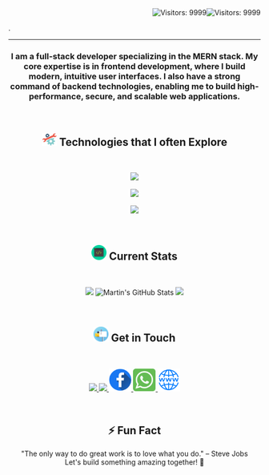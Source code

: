 <img align="right" src="https://visitor-badge.laobi.icu/badge?page_id=julkarzunayed.julkarzunayed" alt="Visitors: 9999" />
<div >
  <img  align="right" src="icons/Zunayed-github-banner.gif" alt="Visitors: 9999" />
</div>
<br/>
<P>.</P>

<hr/>


<h3 align="center">
  I am a full-stack developer specializing in the MERN stack. My core expertise is in frontend development, where I build modern, intuitive user interfaces. I also have a strong command of backend technologies, enabling me to build high-performance, secure, and scalable web applications.
</h3>

<br/>

<h2 align="center">
  <img width="30px" src="icons/tools.png" /> Technologies that I often Explore
</h2>

<br/>

<div>    
  <p align="center">
      <img src="https://skillicons.dev/icons?i=react,vite,nextjs,js,tailwind,html,css" />
  </p>
  <p align="center">
      <img src="https://skillicons.dev/icons?i=git,firebase,vercel,netlify,github" />
  </p>
   <p align="center">
      <img src="https://skillicons.dev/icons?i=nodejs,express,mongodb" />
  </p>
</div>

<br/>


<h2 align="center">
  <img width="30px" src="icons/coding.png" /> Current Stats
</h2>

<br/>

<p align="center">
  <img  src="https://github-readme-stats.vercel.app/api/top-langs/?username=julkarzunayed&theme=react&hide_border=false&border_color=00F0FF" />
  <img  src="https://github-readme-stats.vercel.app/api?username=julkarzunayed&show_icons=true&theme=react&hide_border=false&border_color=00F0FF&include_all_commits=true&rank_icon=github" alt="Martin's GitHub Stats" />
  <img width="60%" src="https://github-readme-streak-stats.herokuapp.com/?user=julkarzunayed&theme=react&hide_border=true&fire=FF1CF7&sideLabels=00F0FF&currStreakNum=FF1CF7&ring=FF1CF7&currStreakLabel=FF1CF7&sideNums=00F0FF" />
</p>


<br/>

<h2 align="center">
  <img width="30" alt="image" src="icons/postBox.png" /> Get in Touch
</h2>

<br/>

<p align="center">
  <a target="_blank" href="mailto:julkarnainzunayed@gmail.com">
    <img width="45" src="https://skillicons.dev/icons?i=gmail" />
  </a>
  <a target="_blank" href="https://linkedin.com/in/yourusername">
    <img width="45" src="https://skillicons.dev/icons?i=linkedin" />
  </a>
  <a target="_blank" href="https://www.facebook.com/julkarzunayed">
    <img width="45" src="icons/Facebook.png" />
  </a>
  <a target="_blank" href="https://wa.me/+8801405742311/">
    <img width="45" src="icons/whatsapp.png" />
  </a>
  <a target="_blank" href="https://julkar-zunayed.netlify.app">
    <img width="45" src="icons/web-2.png" />
  </a>
</p>



<br/>

<h2 align="center">
  ⚡ Fun Fact
</h2>

<p align="center">
  "The only way to do great work is to love what you do." – Steve Jobs
  <br/>
  Let's build something amazing together! 🚀
</p>





